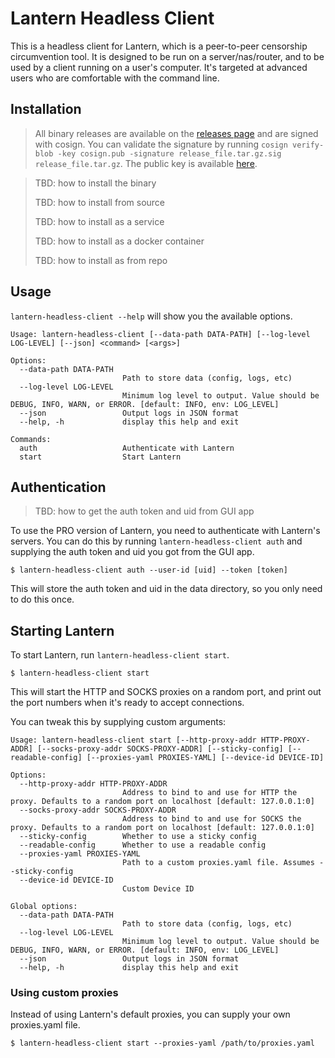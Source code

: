 # Lantern Headless Client

This is a headless client for Lantern, which is a peer-to-peer censorship circumvention tool. 
It is designed to be run on a server/nas/router, and to be used by a client running on a user's computer.
It's targeted at advanced users who are comfortable with the command line.

## Installation

> All binary releases are available on the [releases page](https://github.com/getlantern/lantern-headless-client/releases) and are signed with cosign.
> You can validate the signature by running `cosign verify-blob -key cosign.pub -signature release_file.tar.gz.sig release_file.tar.gz`.
> The public key is available [here](./cosign.pub).

> TBD: how to install the binary
> 
> TBD: how to install from source
> 
> TBD: how to install as a service
> 
> TBD: how to install as a docker container
> 
> TBD: how to install as from repo

## Usage

`lantern-headless-client --help` will show you the available options.

```shell
Usage: lantern-headless-client [--data-path DATA-PATH] [--log-level LOG-LEVEL] [--json] <command> [<args>]

Options:
  --data-path DATA-PATH
                         Path to store data (config, logs, etc)
  --log-level LOG-LEVEL
                         Minimum log level to output. Value should be DEBUG, INFO, WARN, or ERROR. [default: INFO, env: LOG_LEVEL]
  --json                 Output logs in JSON format
  --help, -h             display this help and exit

Commands:
  auth                   Authenticate with Lantern
  start                  Start Lantern
```

## Authentication

> TBD: how to get the auth token and uid from GUI app

To use the PRO version of Lantern, you need to authenticate with Lantern's servers.
You can do this by running `lantern-headless-client auth` and supplying the auth token and uid you got from the GUI app.

```shell
$ lantern-headless-client auth --user-id [uid] --token [token]
```

This will store the auth token and uid in the data directory, so you only need to do this once.

## Starting Lantern

To start Lantern, run `lantern-headless-client start`.

```shell
$ lantern-headless-client start
```

This will start the HTTP and SOCKS proxies on a random port, and print out the port numbers when it's ready to accept connections.

You can tweak this by supplying custom arguments:

```shell
Usage: lantern-headless-client start [--http-proxy-addr HTTP-PROXY-ADDR] [--socks-proxy-addr SOCKS-PROXY-ADDR] [--sticky-config] [--readable-config] [--proxies-yaml PROXIES-YAML] [--device-id DEVICE-ID]

Options:
  --http-proxy-addr HTTP-PROXY-ADDR
                         Address to bind to and use for HTTP the proxy. Defaults to a random port on localhost [default: 127.0.0.1:0]
  --socks-proxy-addr SOCKS-PROXY-ADDR
                         Address to bind to and use for SOCKS the proxy. Defaults to a random port on localhost [default: 127.0.0.1:0]
  --sticky-config        Whether to use a sticky config
  --readable-config      Whether to use a readable config
  --proxies-yaml PROXIES-YAML
                         Path to a custom proxies.yaml file. Assumes --sticky-config
  --device-id DEVICE-ID
                         Custom Device ID

Global options:
  --data-path DATA-PATH
                         Path to store data (config, logs, etc)
  --log-level LOG-LEVEL
                         Minimum log level to output. Value should be DEBUG, INFO, WARN, or ERROR. [default: INFO, env: LOG_LEVEL]
  --json                 Output logs in JSON format
  --help, -h             display this help and exit
```

### Using custom proxies

Instead of using Lantern's default proxies, you can supply your own proxies.yaml file.

```shell
$ lantern-headless-client start --proxies-yaml /path/to/proxies.yaml
```